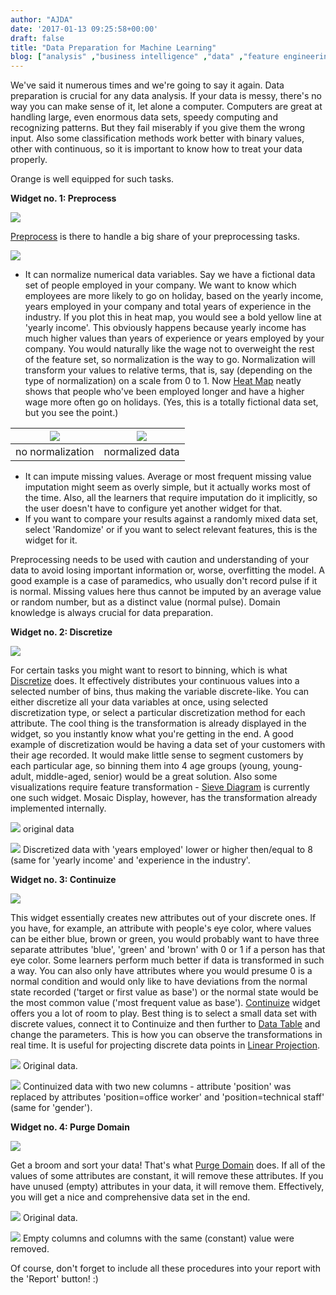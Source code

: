 ```yaml
---
author: "AJDA"
date: '2017-01-13 09:25:58+00:00'
draft: false
title: "Data Preparation for Machine Learning"
blog: ["analysis" ,"business intelligence" ,"data" ,"feature engineering" ,"preprocessing"  ]
---
```


We've said it numerous times and we're going to say it again. Data preparation is crucial for any data analysis. If your data is messy, there's no way you can make sense of it, let alone a computer. Computers are great at handling large, even enormous data sets, speedy computing and recognizing patterns. But they fail miserably if you give them the wrong input. Also some classification methods work better with binary values, other with continuous, so it is important to know how to treat your data properly.

Orange is well equipped for such tasks.



**Widget no. 1: Preprocess**

![](preprocess.png)

[Preprocess](/widget-catalog/data/preprocess/) is there to handle a big share of your preprocessing tasks.



![](original-data.png)

 * It can normalize numerical data variables. Say we have a fictional data set of people employed in your company. We want to know which employees are more likely to go on holiday, based on the yearly income, years employed in your company and total years of experience in the industry. If you plot this in heat map, you would see a bold yellow line at 'yearly income'. This obviously happens because yearly income has much higher values than years of experience or years employed by your company. You would naturally like the wage not to overweight the rest of the feature set, so normalization is the way to go. Normalization will transform your values to relative terms, that is, say (depending on the type of normalization) on a scale from 0 to 1. Now [Heat Map](/widget-catalog/visualize/heatmap/) neatly shows that people who've been employed longer and have a higher wage more often go on holidays. (Yes, this is a totally fictional data set, but you see the point.)


 

![](heatmap1.png) |  ![](heatmap2.png)
:-------------------------:|:-------------------------:
no normalization  		   |normalized data




* It can impute missing values. Average or most frequent missing value imputation might seem as overly simple, but it actually works most of the time. Also, all the learners that require imputation do it implicitly, so the user doesn't have to configure yet another widget for that.
* If you want to compare your results against a randomly mixed data set, select 'Randomize' or if you want to select relevant features, this is the widget for it.

Preprocessing needs to be used with caution and understanding of your data to avoid losing important information or, worse, overfitting the model. A good example is a case of paramedics, who usually don't record pulse if it is normal. Missing values here thus cannot be imputed by an average value or random number, but as a distinct value (normal pulse). Domain knowledge is always crucial for data preparation.



**Widget no. 2: Discretize**

![](discretize.png)

For certain tasks you might want to resort to binning, which is what [Discretize](/widget-catalog/data/discretize/) does. It effectively distributes your continuous values into a selected number of bins, thus making the variable discrete-like. You can either discretize all your data variables at once, using selected discretization type, or select a particular discretization method for each attribute. The cool thing is the transformation is already displayed in the widget, so you instantly know what you're getting in the end. A good example of discretization would be having a data set of your customers with their age recorded. It would make little sense to segment customers by each particular age, so binning them into 4 age groups (young, young-adult, middle-aged, senior) would be a great solution. Also some visualizations require feature transformation - [Sieve Diagram](/widget-catalog/visualize/sievediagram/) is currently one such widget. Mosaic Display, however, has the transformation already implemented internally.



![](discretize1.png)
original data



![](discretize2.png)
Discretized data with 'years employed' lower or higher then/equal to 8 (same for 'yearly income' and 'experience in the industry'.



**Widget no. 3: Continuize**

![](continuize.png)

This widget essentially creates new attributes out of your discrete ones. If you have, for example, an attribute with people's eye color, where values can be either blue, brown or green, you would probably want to have three separate attributes 'blue', 'green' and 'brown' with 0 or 1 if a person has that eye color. Some learners perform much better if data is transformed in such a way. You can also only have attributes where you would presume 0 is a normal condition and would only like to have deviations from the normal state recorded ('target or first value as base') or the normal state would be the most common value ('most frequent value as base'). [Continuize](/widget-catalog/data/continuize/) widget offers you a lot of room to play. Best thing is to select a small data set with discrete values, connect it to Continuize and then further to [Data Table](/widget-catalog/data/datatable/) and change the parameters. This is how you can observe the transformations in real time. It is useful for projecting discrete data points in [Linear Projection](/widget-catalog/visualize/linearprojection/).



![](continuize1.png)
Original data.



![](continuize2.png)
Continuized data with two new columns - attribute 'position' was replaced by attributes 'position=office worker' and 'position=technical staff' (same for 'gender').



**Widget no. 4: Purge Domain**

![](purge.png)

Get a broom and sort your data! That's what [Purge Domain](/widget-catalog/data/purgedomain/) does. If all of the values of some attributes are constant, it will remove these attributes. If you have unused (empty) attributes in your data, it will remove them. Effectively, you will get a nice and comprehensive data set in the end.

![](purge1.png)
Original data.



![](purge2.png)
Empty columns and columns with the same (constant) value were removed.



Of course, don't forget to include all these procedures into your report with the 'Report' button! :)
